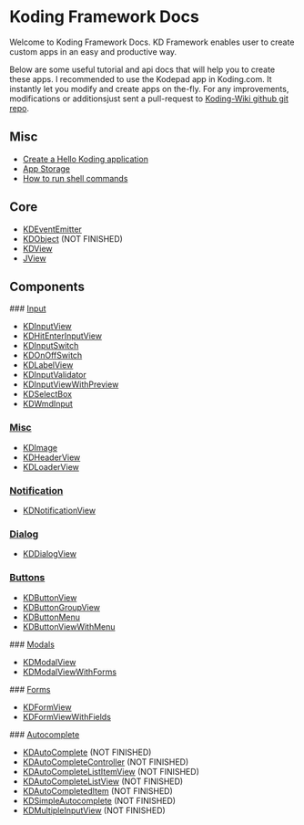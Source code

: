 # Koding Framework Docs

Welcome to Koding Framework Docs. KD Framework enables user to create custom
apps in an easy and productive way. 

Below are some useful tutorial and api docs that will help you to create these
apps. I recommended to use the Kodepad app in Koding.com. It instantly let you
modify and create apps on the-fly. For any improvements, modifications or
additionsjust sent a pull-request to [Koding-Wiki github git
repo](github_adress).

## Misc

* [Create a Hello Koding application](/framework/first_app)
* [App Storage](/framework/appstorage)
* [How to run shell commands](/framework/shell)

## Core 

* [KDEventEmitter](/core/KDEventEmitter)
* [KDObject](/core/KDObject) (NOT FINISHED)
* [KDView](/core/KDView)
* [JView](/core/JView)

## Components

### [Input](/framework/input)
* [KDInputView](/framework/input/KDInputView)
* [KDHitEnterInputView](/framework/input/KDHitEnterInputView)
* [KDInputSwitch](/framework/input/KDInputSwitch)
* [KDOnOffSwitch](/framework/input/KDOnOffSwitch)
* [KDLabelView](/framework/input/KDLabelView)
* [KDInputValidator](/framework/input/KDInputValidator) 
* [KDInputViewWithPreview](/framework/input/KDInputViewWithPreview)
* [KDSelectBox](/framework/input/KDSelectBox)
* [KDWmdInput](/framework/input/KDWmdInput)

### [Misc](/framework/misc)
* [KDImage](/framework/image/KDImage)
* [KDHeaderView](/framework/header/KDHeaderView)
* [KDLoaderView](/framework/loader/KDLoaderView)

### [Notification](/framework/notification)
* [KDNotificationView](/framework/notification/KDNotificationView)

### [Dialog](/framework/dialog)
* [KDDialogView](/framework/dialog/KDDialogView)

### [Buttons](/framework/buttons)
* [KDButtonView](/framework/buttons/KDButtonView)
* [KDButtonGroupView](/framework/buttons/KDButtonGroupView)
* [KDButtonMenu](/framework/buttons/KDButtonMenu)
* [KDButtonViewWithMenu](/framework/buttons/KDButtonViewWithMenu)

### [Modals](/framework/modals)
* [KDModalView](/framework/modals/KDModalView)
* [KDModalViewWithForms](/framework/modals/KDModalViewWithForms)

### [Forms](/framework/forms)
* [KDFormView](/framework/forms/KDFormView)
* [KDFormViewWithFields](/framework/forms/KDFormViewWithFields)

### [Autocomplete](/framework/autocomplete)

* [KDAutoComplete](/framework/autocomplete/KDAutoComplete) (NOT FINISHED)
* [KDAutoCompleteController](/framework/autocomplete/KDAutoCompleteController) (NOT FINISHED)
* [KDAutoCompleteListItemView](/framework/autocomplete/KDAutoCompleteListItemView) (NOT FINISHED)
* [KDAutoCompleteListView](/framework/autocomplete/KDAutoCompleteListView) (NOT FINISHED)
* [KDAutoCompletedItem](/framework/autocomplete/KDAutoCompletedItem) (NOT FINISHED)
* [KDSimpleAutocomplete](/framework/autocomplete/KDSimpleAutocomplete) (NOT FINISHED)
* [KDMultipleInputView](/framework/autocomplete/KDMultipleInputView) (NOT FINISHED)
